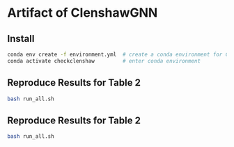# Artifact of ClenshawGNN

## Install

```bash
conda env create -f environment.yml  # create a conda environment for ClenshawGNN
conda activate checkclenshaw         # enter conda environment
```

## Reproduce Results for Table 2

```bash
bash run_all.sh
```


## Reproduce Results for Table 2

```bash
bash run_all.sh
```



